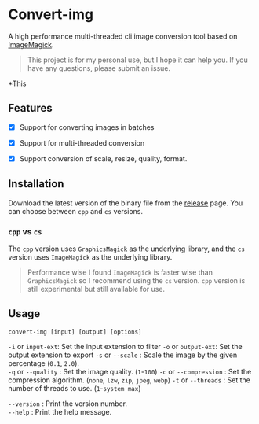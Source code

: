 # Convert-img
A high performance multi-threaded cli image conversion tool based on [ImageMagick](https://github.com/ImageMagick/ImageMagick).

> This project is for my personal use, but I hope it can help you. If you have any questions, please submit an issue.

*This 

## Features
- [x] Support for converting images in batches
- [x] Support for multi-threaded conversion
- [x] Support conversion of scale, resize, quality, format.


## Installation
Download the latest version of the binary file from the [release](https://github.com/sean1832/cli-convert-img/releases/latest) page. You can choose between `cpp` and `cs` versions. 

### `cpp` vs `cs`
The `cpp` version uses `GraphicsMagick` as the underlying library, and the `cs` version uses `ImageMagick` as the underlying library. 

>Performance wise I found `ImageMagick` is faster wise than `GraphicsMagick` so I recommend using the `cs` version. 
> `cpp` version is still experimental but still available for use.


## Usage
```
convert-img [input] [output] [options]
```
`-i` or `input-ext`: Set the input extension to filter
`-o` or `output-ext`: Set the output extension to export
`-s` or `--scale` : Scale the image by the given percentage (`0.1`, `2.0`).  
`-q` or `--quality` : Set the image quality. (`1`-`100`)
`-c` or `--compression` : Set the compression algorithm. (`none`, `lzw`, `zip`, `jpeg`, `webp`)
`-t` or `--threads` : Set the number of threads to use. (`1`-`system max`)  

`--version` : Print the version number.  
`--help` : Print the help message.
